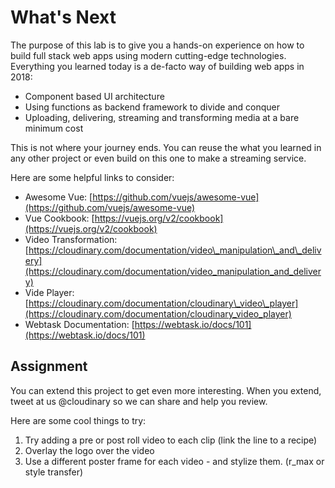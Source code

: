 # What's Next

The purpose of this lab is to give you a hands-on experience on how to build full stack web apps using modern cutting-edge technologies. Everything you learned today is a de-facto way of building web apps in 2018:

* Component based UI architecture
* Using functions as backend framework to divide and conquer
* Uploading, delivering, streaming and transforming media at a bare minimum cost

This is not where your journey ends. You can reuse the what you learned in any other project or even build on this one to make a streaming service.

Here are some helpful links to consider:

* Awesome Vue: [https://github.com/vuejs/awesome-vue](https://github.com/vuejs/awesome-vue)
* Vue Cookbook: [https://vuejs.org/v2/cookbook](https://vuejs.org/v2/cookbook)
* Video Transformation: [https://cloudinary.com/documentation/video\_manipulation\_and\_delivery](https://cloudinary.com/documentation/video_manipulation_and_delivery)
* Vide Player: [https://cloudinary.com/documentation/cloudinary\_video\_player](https://cloudinary.com/documentation/cloudinary_video_player)
* Webtask Documentation: [https://webtask.io/docs/101](https://webtask.io/docs/101)

## Assignment

You can extend this project to get even more interesting. When you extend, tweet at us @cloudinary so we can share and help you review.

Here are some cool things to try:

1. Try adding a pre or post roll video to each clip \(link the line to a recipe\)
2. Overlay the logo over the video
3. Use a different poster frame for each video - and stylize them. \(r\_max or style transfer\)



